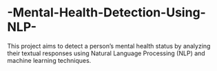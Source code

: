 # -Mental-Health-Detection-Using-NLP-
This project aims to detect a person’s mental health status by analyzing their textual responses using Natural Language Processing (NLP) and machine learning techniques.
